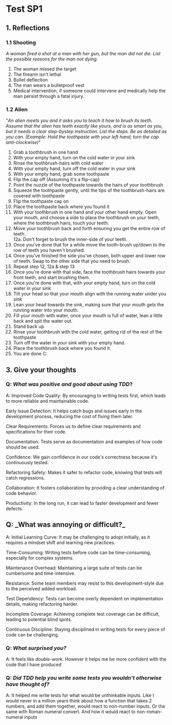 # Test SP1

## 1. Reflections
### 1.1 Shooting
_A woman fired a shot at a man with her gun, but the man did not die. List the possible
reasons for the man not dying_.
1. The woman missed the target
2. The firearm isn't lethal
3. Bullet deflection
4. The man wears a bulletproof vest
5. Medical intervention, if someone could intervene and medically help the man persist through a fatal injury.

### 1.2 Alien
"_An alien meets you and it asks you to teach it how to brush its teeth. Assume that the
alien has teeth exactly like yours, and is as smart as you, but it needs a clear step-bystep instruction. List the steps. Be as detailed as you can. (Example: Hold the
toothpaste with your left hand; turn the cap
anti-clockwise)_"

1. Grab a toothbrush in one hand
2. With your empty hand, turn on the cold water in your sink
3. Rinse the toothbrush-hairs with cold water
4. With your empty hand, turn off the cold water in your sink
5. With your empty hand, grab some toothpaste
6. Flip the cap off (Assuming it's a flip-cap)
7. Point the nuzzle of the toothpaste towards the hairs of your toothbrush
8. Squeeze the toothpaste gently, until the tips of the toothbrush-hairs are covered with toothpaste
9. Flip the toothpaste cap on
10. Place the toothpaste back where you found it
11. With your toothbrush in one hand and your other hand empty. Open your mouth, and choose a side to place the toothbrush on your teeth, where the toothbrush hairs, touch your teeth.
12. Move your toothbrush back and forth ensuring you get the entire row of teeth. </br>
12a. Don't forget to brush the inner-side of your teeth.
13. Once you've done that for a while move the tooth-brush up/down to the row of teeth you haven't brushed.
14. Once you've finished the side you've chosen, both upper and lower row of teeth. Swap to the other side that you need to brush.
15. Repeat step 12, 12a & step 13
16. Once you're done with that side, face the toothbrush hairs towards your front teeth, and start brushing them.
17. Once you're done with that, with your empty hand, turn on the cold water in your sink
18. Tilt your head so that your mouth align with the running water under you sink
19. Lean your head towards the sink, making sure that your mouth gets the running water into your mouth.
20. Fill your mouth with water, once your mouth is full of water, lean a little back and spit the water out.
21. Stand back up
22. Rinse your toothbrush with the cold water, getting rid of the rest of the toothpaste
23. Turn off the water in your sink with your empty hand.
24. Place the toothbrush back where you found it.
25. You are done C:

## 3. Give your thoughts

### Q: _What was positive and good about using TDD_?

A: 
Improved Code Quality: By encouraging to writing tests first, which leads to more reliable and maintainable code.

Early Issue Detection: It helps catch bugs and issues early in the development process, reducing the cost of fixing them later.

Clear Requirements: Forces us to define clear requirements and specifications for their code.

Documentation: Tests serve as documentation and examples of how code should be used.

Confidence: We gain confidence in our code's correctness because it's continuously tested.

Refactoring Safety: Makes it safer to refactor code, knowing that tests will catch regressions.

Collaboration: It fosters collaboration by providing a clear understanding of code behavior.

Productivity: In the long run, it can lead to faster development and fewer defects.

<h2>Q: _What was annoying or difficult?_</h2>

A:
Initial Learning Curve: It may be challenging to adopt initially, as it requires a mindset shift and learning new practices.

Time-Consuming: Writing tests before code can be time-consuming, especially for complex systems.

Maintenance Overhead: Maintaining a large suite of tests can be cumbersome and time-intensive.

Resistance: Some team members may resist to this development-style due to the perceived added workload.

Test Dependency: Tests can become overly dependent on implementation details, making refactoring harder.

Incomplete Coverage: Achieving complete test coverage can be difficult, leading to potential blind spots.

Continuous Discipline: Staying disciplined in writing tests for every piece of code can be challenging.

### Q: _What surprised you?_

A: It feels like _double-work_. However it helps me be more confident with the code that I have produced

### Q: _Did TDD help you write some tests you wouldn’t otherwise have thought of?_

A: It helped me write tests for what would be unthinkable inputs. Like I would never in a million years think about how a function that takes 2 numbers, and add them together, would react to non-number inputs. Or the same with Roman numeral convert. And how it would react to non-roman-numeral inputs
